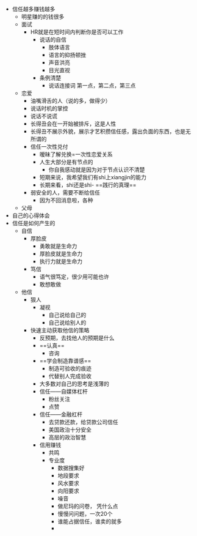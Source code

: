 - 信任越多赚钱越多
	- 明星赚的的钱很多
	- 面试
		- HR就是在短时间内判断你是否可以工作
			- 说话的自信
				- 肢体语言
				- 语言的抑扬顿挫
				- 声音洪亮
				- 目光直视
			- 条例清楚
				- 说话连接词 第一点，第二点，第三点
	- 恋爱
		- 油嘴滑舌的人（说的多，做得少）
		- 说话时机的掌控
		- 说话不说谎
		- 长得丑会在一开始被排斥，这是人性
		- 长得丑不展示外貌，展示才艺积攒信任感，露出负面的东西，也是无所谓的
		- 信任一次性兑付
			- 暧昧了解兑换=一次性恋爱关系
			- 人生大部分是有节点的
				- 你自我感动就是因为对于节点认识不清楚
			- 短期来说，我希望我们有shi上xiangjin的能力
			- 长期来看，shi还是shi- ==践行的真理==
		- 弱安全的人，需要不断给信任
			- 因为不回消息啦，各种
	- 父母
- 自己的心得体会
- 信任是如何产生的
	- 自信
		- 厚脸皮
			- 勇敢就是生命力
			- 厚脸皮就是生命力
			- 执行力就是生命力
		- 笃信
			- 语气很笃定，很少用可能也许
			- 敢想敢做
	- 他信
		- 狠人
			- 凝视
				- 自己说给自己的
				- 自己说给别人的
		- 快速主动获取他信的策略
			- 反预期，去找他人的预期是什么
			- ==认真==
				- 咨询
			- ==学会制造靠谱感==
				- 制造可验收的痕迹
				- 代替别人完成验收
			- 大多数对自己的思考是浅薄的
			- 信任——自媒体杠杆
				- 粉丝关注
				- 点赞
			- 信任——金融杠杆
				- 去贷款还款，给贷款公司信任
				- 美国政治十分安全
				- 高层的政治智慧
			- 信用赚钱
				- 共鸣
				- 专业度
					- 数据搜集好
					- 地段要求
					- 风水要求
					- 向阳要求
					- 噪音
					- 做尼玛的问卷， 凭什么点
					- 慢慢问问题，一次20个
					- 谁能占据信任，谁卖的就多
					- 
